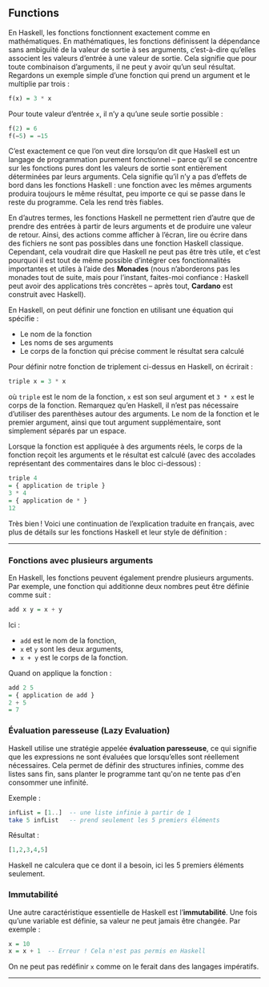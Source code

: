 Functions
---

En Haskell, les fonctions fonctionnent exactement comme en mathématiques. En mathématiques, les fonctions définissent la dépendance sans ambiguïté de la valeur de sortie à ses arguments, c’est-à-dire qu’elles associent les valeurs d’entrée à une valeur de sortie. Cela signifie que pour toute combinaison d’arguments, il ne peut y avoir qu’un seul résultat. Regardons un exemple simple d’une fonction qui prend un argument et le multiplie par trois :

```haskell
f(x) = 3 * x
```

Pour toute valeur d’entrée `x`, il n’y a qu’une seule sortie possible :

```haskell
f(2) = 6  
f(−5) = −15
```

C’est exactement ce que l’on veut dire lorsqu’on dit que Haskell est un langage de programmation purement fonctionnel – parce qu’il se concentre sur les fonctions pures dont les valeurs de sortie sont entièrement déterminées par leurs arguments. Cela signifie qu’il n’y a pas d’effets de bord dans les fonctions Haskell : une fonction avec les mêmes arguments produira toujours le même résultat, peu importe ce qui se passe dans le reste du programme. Cela les rend très fiables.

En d’autres termes, les fonctions Haskell ne permettent rien d’autre que de prendre des entrées à partir de leurs arguments et de produire une valeur de retour. Ainsi, des actions comme afficher à l’écran, lire ou écrire dans des fichiers ne sont pas possibles dans une fonction Haskell classique. Cependant, cela voudrait dire que Haskell ne peut pas être très utile, et c’est pourquoi il est tout de même possible d’intégrer ces fonctionnalités importantes et utiles à l’aide des **Monades** (nous n’aborderons pas les monades tout de suite, mais pour l’instant, faites-moi confiance : Haskell peut avoir des applications très concrètes – après tout, **Cardano** est construit avec Haskell).

En Haskell, on peut définir une fonction en utilisant une équation qui spécifie :

* Le nom de la fonction
* Les noms de ses arguments
* Le corps de la fonction qui précise comment le résultat sera calculé

Pour définir notre fonction de triplement ci-dessus en Haskell, on écrirait :

```haskell
triple x = 3 * x
```

où `triple` est le nom de la fonction, `x` est son seul argument et `3 * x` est le corps de la fonction. Remarquez qu’en Haskell, il n’est pas nécessaire d’utiliser des parenthèses autour des arguments. Le nom de la fonction et le premier argument, ainsi que tout argument supplémentaire, sont simplement séparés par un espace.

Lorsque la fonction est appliquée à des arguments réels, le corps de la fonction reçoit les arguments et le résultat est calculé (avec des accolades représentant des commentaires dans le bloc ci-dessous) :

```haskell
triple 4
= { application de triple }
3 * 4
= { application de * } 
12
```
Très bien ! Voici une continuation de l’explication traduite en français, avec plus de détails sur les fonctions Haskell et leur style de définition :

---

### Fonctions avec plusieurs arguments

En Haskell, les fonctions peuvent également prendre plusieurs arguments. Par exemple, une fonction qui additionne deux nombres peut être définie comme suit :

```haskell
add x y = x + y
```

Ici :

* `add` est le nom de la fonction,
* `x` et `y` sont les deux arguments,
* `x + y` est le corps de la fonction.

Quand on applique la fonction :

```haskell
add 2 5
= { application de add }
2 + 5
= 7
```

### Évaluation paresseuse (Lazy Evaluation)

Haskell utilise une stratégie appelée **évaluation paresseuse**, ce qui signifie que les expressions ne sont évaluées que lorsqu’elles sont réellement nécessaires. Cela permet de définir des structures infinies, comme des listes sans fin, sans planter le programme tant qu'on ne tente pas d'en consommer une infinité.

Exemple :

```haskell
infList = [1..]  -- une liste infinie à partir de 1
take 5 infList   -- prend seulement les 5 premiers éléments
```

Résultat :

```haskell
[1,2,3,4,5]
```

Haskell ne calculera que ce dont il a besoin, ici les 5 premiers éléments seulement.

### Immutabilité

Une autre caractéristique essentielle de Haskell est l’**immutabilité**. Une fois qu’une variable est définie, sa valeur ne peut jamais être changée. Par exemple :

```haskell
x = 10
x = x + 1  -- Erreur ! Cela n'est pas permis en Haskell
```

On ne peut pas redéfinir `x` comme on le ferait dans des langages impératifs.

---




